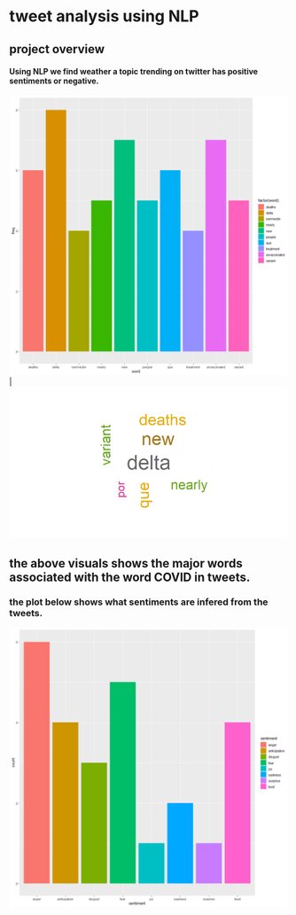 # tweet analysis using NLP
## project overview
#### Using NLP we find weather a topic trending on twitter has positive sentiments or negative.
![](https://github.com/shaurysrivastav27/DATA-ANALYTICS/blob/master/natural%20language%20processing/tweets/words.png) | ![](https://github.com/shaurysrivastav27/DATA-ANALYTICS/blob/master/natural%20language%20processing/tweets/wordcloud.png)

## the above visuals shows the major words associated with the word COVID in tweets.
### the plot below shows what sentiments are infered from the tweets.
![](https://github.com/shaurysrivastav27/DATA-ANALYTICS/blob/master/natural%20language%20processing/tweets/emotions.png)

